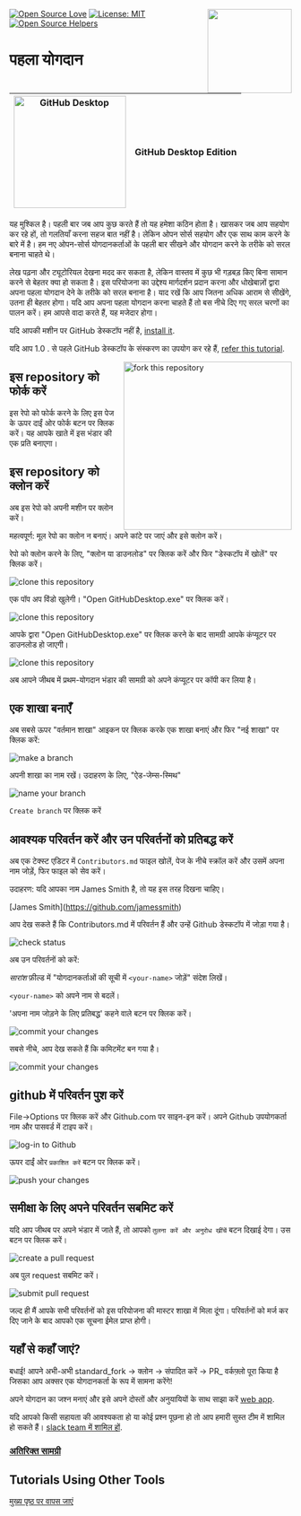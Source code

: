 [![Open Source Love](https://badges.frapsoft.com/os/v1/open-source.svg?v=103)](https://github.com/ellerbrock/open-source-badges/)
[<img align="right" width="150" src="https://firstcontributions.github.io/assets/gui-tool-tutorials/github-desktop-tutorial/join-slack-team.png">](https://join.slack.com/t/firstcontributors/shared_invite/enQtNjkxNzQwNzA2MTMwLTVhMWJjNjg2ODRlNWZhNjIzYjgwNDIyZWYwZjhjYTQ4OTBjMWM0MmFhZDUxNzBiYzczMGNiYzcxNjkzZDZlMDM)
[![License: MIT](https://img.shields.io/badge/License-MIT-green.svg)](https://opensource.org/licenses/MIT)
[![Open Source Helpers](https://www.codetriage.com/roshanjossey/first-contributions/badges/users.svg)](https://www.codetriage.com/roshanjossey/first-contributions)


# पहला योगदान

|<img alt="GitHub Desktop" src="https://desktop.github.com/images/desktop-icon.svg" width="200">|GitHub Desktop Edition|
|---|---|

यह मुश्किल है। पहली बार जब आप कुछ करते हैं तो यह हमेशा कठिन होता है। खासकर जब आप सहयोग कर रहे हों, तो गलतियाँ करना सहज बात नहीं है। लेकिन ओपन सोर्स सहयोग और एक साथ काम करने के बारे में है। हम नए ओपन-सोर्स योगदानकर्ताओं के पहली बार सीखने और योगदान करने के तरीके को सरल बनाना चाहते थे।

लेख पढ़ना और ट्यूटोरियल देखना मदद कर सकता है, लेकिन वास्तव में कुछ भी गड़बड़ किए बिना सामान करने से बेहतर क्या हो सकता है। इस परियोजना का उद्देश्य मार्गदर्शन प्रदान करना और धोखेबाज़ों द्वारा अपना पहला योगदान देने के तरीके को सरल बनाना है। याद रखें कि आप जितना अधिक आराम से सीखेंगे, उतना ही बेहतर होगा। यदि आप अपना पहला योगदान करना चाहते हैं तो बस नीचे दिए गए सरल चरणों का पालन करें। हम आपसे वादा करते हैं, यह मजेदार होगा।

यदि आपकी मशीन पर GitHub डेस्कटॉप नहीं है, [install it](https://desktop.github.com/).

यदि आप 1.0 . से पहले GitHub डेस्कटॉप के संस्करण का उपयोग कर रहे हैं, [refer this tutorial](github-desktop-old-version-tutorial.md).

<img align="right" width="300" src="https://firstcontributions.github.io/assets/gui-tool-tutorials/github-desktop-tutorial/fork.png" alt="fork this repository" />

## इस repository को फोर्क करें

इस रेपो को फोर्क करने के लिए इस पेज के ऊपर दाईं ओर फोर्क बटन पर क्लिक करें।
यह आपके खाते में इस भंडार की एक प्रति बनाएगा।

## इस repository को क्लोन करें

अब इस रेपो को अपनी मशीन पर क्लोन करें।

महत्वपूर्ण: मूल रेपो का क्लोन न बनाएं। अपने कांटे पर जाएं और इसे क्लोन करें।

रेपो को क्लोन करने के लिए, "क्लोन या डाउनलोड" पर क्लिक करें और फिर "डेस्कटॉप में खोलें" पर क्लिक करें।

<img style="left;" src="https://firstcontributions.github.io/assets/gui-tool-tutorials/github-desktop-tutorial/dt1-clonetodesktop.png" alt="clone this repository" />

एक पॉप अप विंडो खुलेगी। "Open GitHubDesktop.exe" पर क्लिक करें।

<img style="left;" src="https://firstcontributions.github.io/assets/gui-tool-tutorials/github-desktop-tutorial/dt1-open-githubdesktop.png" alt="clone this repository" />

आपके द्वारा "Open GitHubDesktop.exe" पर क्लिक करने के बाद सामग्री आपके कंप्यूटर पर डाउनलोड हो जाएगी।

<img style="left;" src="https://firstcontributions.github.io/assets/gui-tool-tutorials/github-desktop-tutorial/dt1-downloaded.png" alt="clone this repository" />

अब आपने जीथब में प्रथम-योगदान भंडार की सामग्री को अपने कंप्यूटर पर कॉपी कर लिया है।

## एक शाखा बनाएँ

अब सबसे ऊपर "वर्तमान शाखा" आइकन पर क्लिक करके एक शाखा बनाएं और फिर "नई शाखा" पर क्लिक करें:

<img style="left;" src="https://firstcontributions.github.io/assets/gui-tool-tutorials/github-desktop-tutorial/dt1-create-branch.png" alt="make a branch" />

अपनी शाखा का नाम <add-your-name> रखें। उदाहरण के लिए, "ऐड-जेम्स-स्मिथ"

<img style="left;" src="https://firstcontributions.github.io/assets/gui-tool-tutorials/github-desktop-tutorial/dt1-create-branch-name.png" alt="name your branch" />

`Create branch` पर क्लिक करें

## आवश्यक परिवर्तन करें और उन परिवर्तनों को प्रतिबद्ध करें

अब एक टेक्स्ट एडिटर में `Contributors.md` फाइल खोलें, पेज के नीचे स्क्रॉल करें और उसमें अपना नाम जोड़ें, फिर फाइल को सेव करें।

उदाहरण: यदि आपका नाम James Smith है, तो यह इस तरह दिखना चाहिए।

\[James Smith](https://github.com/jamessmith)

आप देख सकते हैं कि Contributors.md में परिवर्तन हैं और उन्हें Github डेस्कटॉप में जोड़ा गया है।

<img style="left;" src="https://firstcontributions.github.io/assets/gui-tool-tutorials/github-desktop-tutorial/dt1-status.png" alt="check status" />

अब उन परिवर्तनों को करें:

*सारांश* फ़ील्ड में "योगदानकर्ताओं की सूची में `<your-name>` जोड़ें" संदेश लिखें।

`<your-name>` को अपने नाम से बदलें।

'अपना नाम जोड़ने के लिए प्रतिबद्ध' कहने वाले बटन पर क्लिक करें।

<img style="left;" src="https://firstcontributions.github.io/assets/gui-tool-tutorials/github-desktop-tutorial/dt1-commit1.png" alt="commit your changes" />

सबसे नीचे, आप देख सकते हैं कि कमिटमेंट बन गया है।

<img style="left;" src="https://firstcontributions.github.io/assets/gui-tool-tutorials/github-desktop-tutorial/dt1-commit2.png" alt="commit your changes" />

## github में परिवर्तन पुश करें

File->Options पर क्लिक करें और Github.com पर साइन-इन करें। अपने Github उपयोगकर्ता नाम और पासवर्ड में टाइप करें।

<img style="left;" src="https://firstcontributions.github.io/assets/gui-tool-tutorials/github-desktop-tutorial/dt1-sign-in.png" alt="log-in to Github" />

ऊपर दाईं ओर `प्रकाशित करें` बटन पर क्लिक करें।

<img style="left;" src="https://firstcontributions.github.io/assets/gui-tool-tutorials/github-desktop-tutorial/dt1-publish1.png" alt="push your changes" />

## समीक्षा के लिए अपने परिवर्तन सबमिट करें

यदि आप जीथब पर अपने भंडार में जाते हैं, तो आपको `तुलना करें और अनुरोध खींचें` बटन दिखाई देगा। उस बटन पर क्लिक करें।

<img style="left;" src="https://firstcontributions.github.io/assets/gui-tool-tutorials/github-desktop-tutorial/compare-and-pull.png" alt="create a pull request" />

अब पुल request सबमिट करें।

<img style="left;" src="https://firstcontributions.github.io/assets/gui-tool-tutorials/github-desktop-tutorial/submit-pull-request.png" alt="submit pull request" />

जल्द ही मैं आपके सभी परिवर्तनों को इस परियोजना की मास्टर शाखा में मिला दूंगा। परिवर्तनों को मर्ज कर दिए जाने के बाद आपको एक सूचना ईमेल प्राप्त होगी।

## यहाँ से कहाँ जाएं?

बधाई! आपने अभी-अभी standard_fork -> क्लोन -> संपादित करें -> PR_ वर्कफ़्लो पूरा किया है जिसका आप अक्सर एक योगदानकर्ता के रूप में सामना करेंगे!

अपने योगदान का जश्न मनाएं और इसे अपने दोस्तों और अनुयायियों के साथ साझा करें [web app](https://firstcontributions.github.io#social-share).

यदि आपको किसी सहायता की आवश्यकता हो या कोई प्रश्न पूछना हो तो आप हमारी सुस्त टीम में शामिल हो सकते हैं। [slack team में शामिल हों](https://join.slack.com/t/firstcontributors/shared_invite/enQtMzE1MTYwNzI3ODQ0LTZiMDA2OGI2NTYyNjM1MTFiNTc4YTRhZTg4OWZjMzA0ZWZmY2UxYzVkMzI1ZmVmOWI4ODdkZWQwNTM2NDVmNjY).


### [अतिरिक्त सामग्री](../additional-material/git_workflow_scenarios/additional-material.md)

## Tutorials Using Other Tools
[मुख्य पृष्ठ पर वापस जाएं](https://github.com/firstcontributions/first-contributions#tutorials-using-other-tools)
